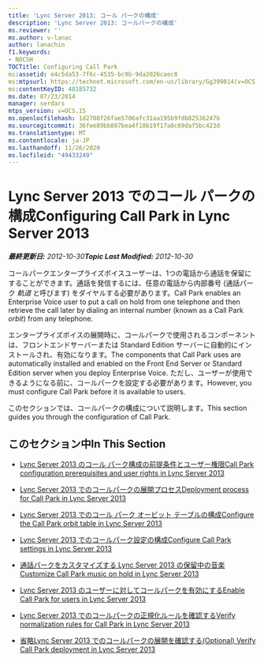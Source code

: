 ```yaml
---
title: 'Lync Server 2013: コール パークの構成'
description: 'Lync Server 2013: コールパークの構成'
ms.reviewer: ''
ms.author: v-lanac
author: lanachin
f1.keywords:
- NOCSH
TOCTitle: Configuring Call Park
ms:assetid: e4c5da53-7f6c-4535-bc9b-9da2026caec8
ms:mtpsurl: https://technet.microsoft.com/en-us/library/Gg399014(v=OCS.15)
ms:contentKeyID: 48185732
ms.date: 07/23/2014
manager: serdars
mtps_version: v=OCS.15
ms.openlocfilehash: 1d2708f26fae5706afc31aa195b9fdb82536247b
ms.sourcegitcommit: 36fee89bb887bea4f18b19f17a8c69daf5bc423d
ms.translationtype: MT
ms.contentlocale: ja-JP
ms.lasthandoff: 11/26/2020
ms.locfileid: "49433249"
---
```

# <a name="configuring-call-park-in-lync-server-2013"></a><span data-ttu-id="6ac9b-103">Lync Server 2013 でのコール パークの構成</span><span class="sxs-lookup"><span data-stu-id="6ac9b-103">Configuring Call Park in Lync Server 2013</span></span>

<div data-xmlns="http://www.w3.org/1999/xhtml">

<div class="topic" data-xmlns="http://www.w3.org/1999/xhtml" data-msxsl="urn:schemas-microsoft-com:xslt" data-cs="https://msdn.microsoft.com/">

<div data-asp="https://msdn2.microsoft.com/asp">



</div>

<div id="mainSection">

<div id="mainBody"><span data-ttu-id="6ac9b-104">

<span> </span></span><span class="sxs-lookup"><span data-stu-id="6ac9b-104">

<span> </span></span></span>

<span data-ttu-id="6ac9b-105">_**最終更新日:** 2012-10-30_</span><span class="sxs-lookup"><span data-stu-id="6ac9b-105">_**Topic Last Modified:** 2012-10-30_</span></span>

<span data-ttu-id="6ac9b-106">コールパークエンタープライズボイスユーザーは、1つの電話から通話を保留にすることができます。通話を発信するには、任意の電話から内部番号 (通話パーク *軌道* と呼びます) をダイヤルする必要があります。</span><span class="sxs-lookup"><span data-stu-id="6ac9b-106">Call Park enables an Enterprise Voice user to put a call on hold from one telephone and then retrieve the call later by dialing an internal number (known as a Call Park *orbit*) from any telephone.</span></span>

<span data-ttu-id="6ac9b-107">エンタープライズボイスの展開時に、コールパークで使用されるコンポーネントは、フロントエンドサーバーまたは Standard Edition サーバーに自動的にインストールされ、有効になります。</span><span class="sxs-lookup"><span data-stu-id="6ac9b-107">The components that Call Park uses are automatically installed and enabled on the Front End Server or Standard Edition server when you deploy Enterprise Voice.</span></span> <span data-ttu-id="6ac9b-108">ただし、ユーザーが使用できるようになる前に、コールパークを設定する必要があります。</span><span class="sxs-lookup"><span data-stu-id="6ac9b-108">However, you must configure Call Park before it is available to users.</span></span>

<span data-ttu-id="6ac9b-109">このセクションでは、コールパークの構成について説明します。</span><span class="sxs-lookup"><span data-stu-id="6ac9b-109">This section guides you through the configuration of Call Park.</span></span>

<div>

## <a name="in-this-section"></a><span data-ttu-id="6ac9b-110">このセクション中</span><span class="sxs-lookup"><span data-stu-id="6ac9b-110">In This Section</span></span>

  - [<span data-ttu-id="6ac9b-111">Lync Server 2013 のコール パーク構成の前提条件とユーザー権限</span><span class="sxs-lookup"><span data-stu-id="6ac9b-111">Call Park configuration prerequisites and user rights in Lync Server 2013</span></span>](lync-server-2013-call-park-configuration-prerequisites-and-user-rights.md)

  - [<span data-ttu-id="6ac9b-112">Lync Server 2013 でのコールパークの展開プロセス</span><span class="sxs-lookup"><span data-stu-id="6ac9b-112">Deployment process for Call Park in Lync Server 2013</span></span>](lync-server-2013-deployment-process-for-call-park.md)

  - [<span data-ttu-id="6ac9b-113">Lync Server 2013 でのコール パーク オービット テーブルの構成</span><span class="sxs-lookup"><span data-stu-id="6ac9b-113">Configure the Call Park orbit table in Lync Server 2013</span></span>](lync-server-2013-configure-the-call-park-orbit-table.md)

  - [<span data-ttu-id="6ac9b-114">Lync Server 2013 でのコールパーク設定の構成</span><span class="sxs-lookup"><span data-stu-id="6ac9b-114">Configure Call Park settings in Lync Server 2013</span></span>](lync-server-2013-configure-call-park-settings.md)

  - [<span data-ttu-id="6ac9b-115">通話パークをカスタマイズする Lync Server 2013 の保留中の音楽</span><span class="sxs-lookup"><span data-stu-id="6ac9b-115">Customize Call Park music on hold in Lync Server 2013</span></span>](lync-server-2013-customize-call-park-music-on-hold.md)

  - [<span data-ttu-id="6ac9b-116">Lync Server 2013 のユーザーに対してコールパークを有効にする</span><span class="sxs-lookup"><span data-stu-id="6ac9b-116">Enable Call Park for users in Lync Server 2013</span></span>](lync-server-2013-enable-call-park-for-users.md)

  - [<span data-ttu-id="6ac9b-117">Lync Server 2013 でのコールパークの正規化ルールを確認する</span><span class="sxs-lookup"><span data-stu-id="6ac9b-117">Verify normalization rules for Call Park in Lync Server 2013</span></span>](lync-server-2013-verify-normalization-rules-for-call-park.md)

  - [<span data-ttu-id="6ac9b-118">省略Lync Server 2013 でのコールパークの展開を確認する</span><span class="sxs-lookup"><span data-stu-id="6ac9b-118">(Optional) Verify Call Park deployment in Lync Server 2013</span></span>](lync-server-2013-optional-verify-call-park-deployment.md)

<span data-ttu-id="6ac9b-119"></div>

</div>

<span> </span>

</div>

</div>

</span><span class="sxs-lookup"><span data-stu-id="6ac9b-119"></div>

</div>

<span> </span>

</div>

</div>

</span></span></div>

